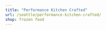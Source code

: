 ```yaml
---
title: "Performance Kitchen Crafted"
url: /seattle/performance-kitchen-crafted/
shop: frozen food
---
```

